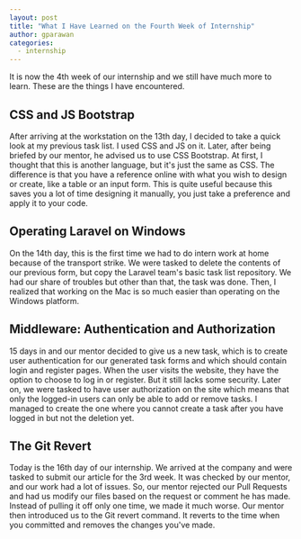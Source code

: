 ```yaml
---
layout: post
title: "What I Have Learned on the Fourth Week of Internship"
author: gparawan
categories:
  - internship
---
```


It is now the 4th week of our internship and we still have much more to learn. These are the things I have encountered.

## CSS and JS Bootstrap

After arriving at the workstation on the 13th day, I decided to take a quick look at my previous task list. I used CSS and JS on it. Later, after being briefed by our mentor, he advised us to use CSS Bootstrap. At first, I thought that this is another language, but it's just the same as CSS. The difference is that you have a reference online with what you wish to design or create, like a table or an input form. This is quite useful because this saves you a lot of time designing it manually, you just take a preference and apply it to your code.

## Operating Laravel on Windows

On the 14th day, this is the first time we had to do intern work at home because of the transport strike. We were tasked to delete the contents of our previous form, but copy the Laravel team's basic task list repository. We had our share of troubles but other than that, the task was done. Then, I realized that working on the Mac is so much easier than operating on the Windows platform.

## Middleware: Authentication and Authorization

15 days in and our mentor decided to give us a new task, which is to create user authentication for our generated task forms and which should contain login and register pages. When the user visits the website, they have the option to choose to log in or register. But it still lacks some security. Later on, we were tasked to have user authorization on the site which means that only the logged-in users can only be able to add or remove tasks. I managed to create the one where you cannot create a task after you have logged in but not the deletion yet.

## The Git Revert

Today is the 16th day of our internship. We arrived at the company and were tasked to submit our article for the 3rd week. It was checked by our mentor, and our work had a lot of issues. So, our mentor rejected our Pull Requests and had us modify our files based on the request or comment he has made. Instead of pulling it off only one time, we made it much worse. Our mentor then introduced us to the Git revert command. It reverts to the time when you committed and removes the changes you've made.
